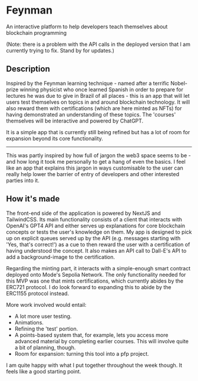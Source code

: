 # Feynman
An interactive platform to help developers teach themselves about blockchain programming

(Note: there is a problem with the API calls in the deployed version that I am currently trying to fix. Stand by for updates.)

## Description

Inspired by the Feynman learning technique - named after a terrific Nobel-prize winning physicist who once learned Spanish in order to prepare for lectures he was due to give in Brazil of all places - this is an app that will let users test themselves on topics in and around blockchain technology. It will also reward them with certifications (which are here minted as NFTs) for having demonstrated an understanding of these topics. The 'courses' themselves will be interactive and powered by ChatGPT.

It is a simple app that is currently still being refined but has a lot of room for expansion beyond its core functionality.

---

This was partly inspired by how full of jargon the web3 space seems to be - and how long it took me personally to get a hang of even the basics. I feel like an app that explains this jargon in ways customisable to the user can really help lower the barrier of entry of developers and other interested parties into it.

## How it's made

The front-end side of the application is powered by NextJS and TailwindCSS. Its main functionality consists of a client that interacts with OpenAI's GPT4 API and either serves up explanations for core blockchain concepts or tests the user's knowledge on them. My app is designed to pick up on explicit queues served up by the API (e.g. messages starting with 'Yes, that's correct!') as a cue to then reward the user with a certification of having understood the concept. It also makes an API call to Dall-E's API to add a background-image to the certification.

Regarding the minting part, it interacts with a simple-enough smart contract deployed onto Mode's Sepolia Network. The only functionality needed for this MVP was one that mints certifications, which currently abides by the ERC721 protocol. I do look forward to expanding this to abide by the ERC1155 protocol instead.

More work involved would entail:
- A lot more user testing.
- Animations.
- Refining the 'test' portion.
- A points-based system that, for example, lets you access more advanced material by completing earlier courses. This will involve quite a bit of planning, though.
- Room for expansion: turning this tool into a pfp project.

I am quite happy with what I put together throughout the week though. It feels like a good starting point.


